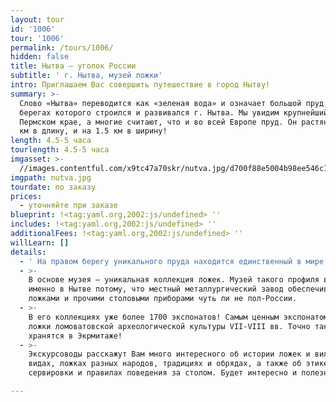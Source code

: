 ```yaml
---
layout: tour
id: '1006'
tour: '1006'
permalink: /tours/1006/
hidden: false
title: Нытва – уголок России
subtitle: ' г. Нытва, музей ложки'
intro: Приглашаем Вас совершить путешествие в город Нытву!
summary: >-
  Слово «Нытва» переводится как «зеленая вода» и означает большой пруд, на
  берегах которого строился и развивался г. Нытва. Мы увидим крупнейший в
  Пермском крае, а многие считают, что и во всей Европе пруд. Он растянулся на 7
  км в длину, и на 1.5 км в ширину!
length: 4.5-5 часа
tourlength: 4.5-5 часа
imgasset: >-
  //images.contentful.com/x9tc47a70skr/nutva.jpg/d700f88e5004b98ee546c119251a3eb0/nutva.jpg
imgpath: nutva.jpg
tourdate: по заказу
prices:
  - уточняйте при заказе
blueprint: !<tag:yaml.org,2002:js/undefined> ''
includes: !<tag:yaml.org,2002:js/undefined> ''
additionalFees: !<tag:yaml.org,2002:js/undefined> ''
willLearn: []
details:
  - ' На правом берегу уникального пруда находится единственный в мире музей ложки.'
  - >-
    В основе музея – уникальная коллекция ложек. Музей такого профиля возник
    именно в Нытве потому, что местный металлургический завод обеспечивал
    ложками и прочими столовыми приборами чуть ли не пол-России.
  - >-
    В его коллекциях уже более 1700 экспонатов! Самым ценным экспонатом являются
    ложки ломоватовской археологической культуры VII-VIII вв. Точно такие же
    хранятся в Экрмитаже!
  - >-
    Экскурсоводы расскажут Вам много интересного об истории ложек и вилок, их
    видах, ложках разных народов, традициях и обрядах, а также об этикете
    сервировки и правилах поведения за столом. Будет интересно и полезно! 

---
```

